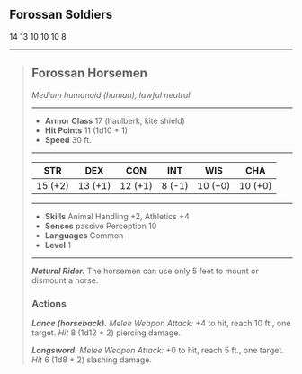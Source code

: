 ## Forossan Soldiers

14 13 10 10 10 8

___
> ## Forossan Horsemen
>*Medium humanoid (human), lawful neutral*
> ___
> - **Armor Class** 17 (haulberk, kite shield)
> - **Hit Points** 11 (1d10 + 1)
> - **Speed** 30 ft.
>___
>|   STR   |   DEX   |   CON   |   INT   |   WIS   |   CHA   |
>|:-------:|:-------:|:-------:|:-------:|:-------:|:-------:|
>| 15 (+2) | 13 (+1) | 12 (+1) |  8 (-1) | 10 (+0) | 10 (+0) |
>___
> - **Skills** Animal Handling +2, Athletics +4
> - **Senses** passive Perception 10
> - **Languages** Common
> - **Level** 1
> ___
> ***Natural Rider.***
> The horsemen can use only 5 feet to mount or dismount a horse.
>
> ### Actions
> ***Lance (horseback).*** *Melee Weapon Attack:* +4 to hit, reach 10 ft., one target. *Hit* 8 (1d12 + 2) piercing damage.
>
> ***Longsword.*** *Melee Weapon Attack:* +0 to hit, reach 5 ft., one target. *Hit* 6 (1d8 + 2) slashing damage.
>
